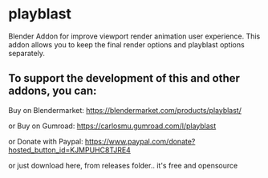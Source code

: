 # playblast
Blender Addon for improve viewport render animation user experience. This addon allows you to keep the final render options and playblast options separately. 

## To support the development of this and other addons, you can:

Buy on Blendermarket:
https://blendermarket.com/products/playblast/

or Buy on Gumroad:
https://carlosmu.gumroad.com/l/playblast

or Donate with Paypal:
https://www.paypal.com/donate?hosted_button_id=KJMPUHC8TJRE4

or just download here, from releases folder.. it's free and opensource


